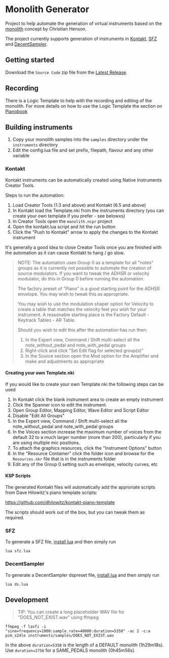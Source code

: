 # Monolith Generator

Project to help automate the generation of virtual instruments based on the
[monolith](https://www.pianobook.co.uk/monolith/) concept by Christian Henson. 

The project currently supports generation of instruments in [Kontakt](#kontakt), 
[SFZ](#sfz) and [DecentSampler](#decentsampler).

## Getting started

Download the `Source Code` zip file from the [Latest Release](https://github.com/StephenTallamy/monolith/releases).

## Recording

There is a Logic Template to help with the recording and editing of the monolith.
For more details on how to use the Logic Template the section on 
[Pianobook](https://www.pianobook.co.uk/monolith/)

## Building instruments

1. Copy your monolith samples into the `samples` directory under the `instruments` 
   directory
2. Edit the config.lua file and set prefix, filepath, flavour and any other variable

### Kontakt

Kontakt instruments can be automatically created using Native Instruments
Creator Tools.

Steps to run the automation:

1. Load Creator Tools (1.3 and above) and Kontakt (6.5 and above)
2. In Kontakt load the Template.nki from the instruments directory (you can create 
   your own template if you prefer - see belowxs)
3. In Creator Tools open the `monolith.ncpr` project
4. Open the kontakt.lua script and hit the run button
5. Click the "Push to Kontakt" arrow to apply the changes to the Kontakt instrument

It's generally a good idea to close Creator Tools once you are finished with the
automation as it can cause Kontakt to hang / go slow.

> NOTE: The automation uses Group 0 as a template for all "notes" groups
> as it is currently not possible to automate the creation of source modulators.
> If you want to tweak the ADHSR or velocity modulator, do this in Group 0 before
> running the automation.
>
> The factory preset of "Piano" is a good starting point for the ADHSR envelope.
> You may wish to tweak this as appropriate.
>
> You may wish to use the modulation shaper option for Velocity to create a table
> that matches the velocity feel you wish for your instrument. A reasonable
> starting place is the Factory Default - Keytrack Tables - AR Table.
>
> Should you wish to edit this after the automation has run then:
>
> 1. In the Expert view, Command / Shift multi-select all the note_without_pedal
>    and note_with_pedal groups
> 2. Right-click and click "Set Edit flag for selected group(s)"
> 3. In the Source section open the Mod option for the Amplifier and make
>    and adjustments as appropriate

#### Creating your own Template.nki

If you would like to create your own Template.nki the following steps can be used

1. In Kontakt click the blank instrument area to create an empty instrument
2. Click the Spanner icon to edit the instrument.
3. Open Group Editor, Mapping Editor, Wave Editor and Script Editor
4. Disable "Edit All Groups"
5. In the Expert view, Command / Shift multi-select all the note_without_pedal and
   note_with_pedal groups
6. In the Voices section increase the maximum number of voices from the default 32
   to a much larger number (more than 200), particularly if you are using multiple
   mic positions.
7. To attach the graphics resources, click the "Instrument Options" button
8. In the "Resource Container" click the folder icon and browse for the
   `Resources.nkr` file that is in the instruments folder
9. Edit any of the Group 0 setting such as envelope, velocity curves, etc

#### KSP Scripts

The generated Kontakt files will automatically add the approriate scripts from
Dave Hilowitz's piano template scripts:

https://github.com/dhilowitz/kontakt-piano-template

The scripts should work out of the box, but you can tweak them as required.

### SFZ

To generate a SFZ file, [install lua](https://www.lua.org/start.html) and then simply run

```
lua sfz.lua
```

### DecentSampler

To generate a DecentSampler dspreset file, [install lua](https://www.lua.org/start.html) and then simply run

```
lua ds.lua
```

## Development

> TIP: You can create a long placeholder WAV file for "DOES_NOT_EXIST.wav" using ffmpeg

```
ffmpeg -f lavfi -i "sine=frequency=1000:sample_rate=48000:duration=5358" -ac 2 -c:a pcm_s24le instruments/samples/DOES_NOT_EXIST.wav
```

In the above `duration=5358` is the length of a DEFAULT monolith (1h29m18s).
Use `duration=2756` for a SAME_PEDALS monolith (0h45m56s).
